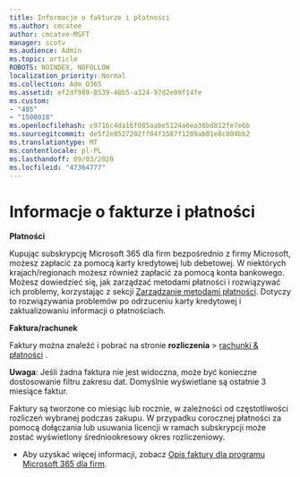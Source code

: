 ```yaml
---
title: Informacje o fakturze i płatności
ms.author: cmcatee
author: cmcatee-MSFT
manager: scotv
ms.audience: Admin
ms.topic: article
ROBOTS: NOINDEX, NOFOLLOW
localization_priority: Normal
ms.collection: Adm_O365
ms.assetid: ef2df989-8539-48b5-a324-97d2e09f14fe
ms.custom:
- "485"
- "1500018"
ms.openlocfilehash: c9716c4da16f085aabe5124a6ea36bd812fe7e6b
ms.sourcegitcommit: de5f2e8527202ff04f1587f1289ab81e8c804bb2
ms.translationtype: MT
ms.contentlocale: pl-PL
ms.lasthandoff: 09/03/2020
ms.locfileid: "47364777"
---
```

# <a name="invoice-and-payment-information"></a>Informacje o fakturze i płatności

**Płatności**

Kupując subskrypcję Microsoft 365 dla firm bezpośrednio z firmy Microsoft, możesz zapłacić za pomocą karty kredytowej lub debetowej.  W niektórych krajach/regionach możesz również zapłacić za pomocą konta bankowego.  Możesz dowiedzieć się, jak zarządzać metodami płatności i rozwiązywać ich problemy, korzystając z sekcji [Zarządzanie metodami płatności](https://docs.microsoft.com/microsoft-365/commerce/billing-and-payments/manage-payment-methods). Dotyczy to rozwiązywania problemów po odrzuceniu karty kredytowej i zaktualizowaniu informacji o płatnościach.

**Faktura/rachunek**

Faktury można znaleźć i pobrać na stronie **rozliczenia**  >  [rachunki & płatności](https://go.microsoft.com/fwlink/p/?linkid=848039) .  

**Uwaga**: Jeśli żadna faktura nie jest widoczna, może być konieczne dostosowanie filtru zakresu dat.  Domyślnie wyświetlane są ostatnie 3 miesiące faktur.

Faktury są tworzone co miesiąc lub rocznie, w zależności od częstotliwości rozliczeń wybranej podczas zakupu.  W przypadku corocznej płatności za pomocą dołączania lub usuwania licencji w ramach subskrypcji może zostać wyświetlony średniookresowy okres rozliczeniowy.

- Aby uzyskać więcej informacji, zobacz [Opis faktury dla programu Microsoft 365 dla firm](https://docs.microsoft.com/microsoft-365/commerce/billing-and-payments/understand-your-invoice2).